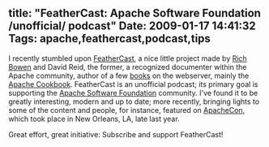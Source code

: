 title: "FeatherCast: Apache Software Foundation /unofficial/ podcast"
Date: 2009-01-17 14:41:32
Tags: apache,feathercast,podcast,tips
---
I recently stumbled upon <a href="http://feathercast.org/">FeatherCast</a>, a nice little project made by <a href="http://wooga.drbacchus.com/">Rich Bowen</a> and David Reid, the former, a recognized documenter within the Apache community, author of a few <a href="http://www.amazon.com/exec/obidos/search-handle-url/ref=ntt_athr_dp_sr_1?_encoding=UTF8&amp;search-type=ss&amp;index=books&amp;field-author=Rich%20Bowen">books</a> on the webserver, mainly the <a href="http://www.apache-cookbook.com/">Apache Cookbook</a>. FeatherCast is an unofficial podcast; its primary goal is supporting the <a href="http://apache.org">Apache Software Foundation</a> community. I've found it to be greatly interesting, modern and up to date; more recently, bringing lights to some of the content and people, for instance, featured on <a href="http://www.us.apachecon.com/c/acus2008/">ApacheCon</a>, which took place in New Orleans, LA, late last year.

Great effort, great initiative: Subscribe and support FeatherCast!
